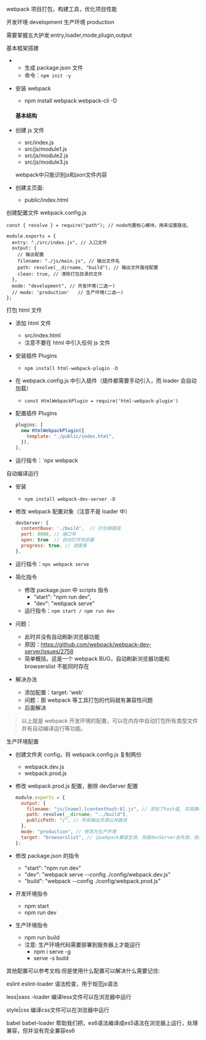 webpack 项目打包，构建工具，优化项目性能

开发环境 development    生产环境 production

需要掌握五大护发:entry,loader,mode,plugin,output

基本框架搭建

- - 生成 package.json 文件
  - 命令：`npm init -y`

- 安装 webpack

  - npm install webpack webpack-cli -D

  #### 基本结构

- 创建 js 文件

  - src/index.js
  - src/js/module1.js
  - src/js/module2.js
  - src/js/module3.js

  webpack中只能识别js和json文件内容

- 创建主页面:

  - public/index.html

创建配置文件 webpack.config.js

```
const { resolve } = require("path"); // node内置核心模块，用来设置路径。

module.exports = {
  entry: "./src/index.js", // 入口文件
  output: {
    // 输出配置
    filename: "./js/main.js", // 输出文件名
    path: resolve(__dirname, "build"), // 输出文件路径配置
    clean: true, // 清除打包目录的文件
  },
  mode: "development", // 开发环境(二选一)
  // mode: 'production'   // 生产环境(二选一)
};
```

打包 html 文件

- 添加 html 文件

  - src/index.html
  - 注意不要在 html 中引入任何 js 文件

- 安装插件 Plugins

  - `npm install html-webpack-plugin -D`

- 在 webpack.config.js 中引入插件（插件都需要手动引入，而 loader 会自动加载）

  - `const HtmlWebpackPlugin = require('html-webpack-plugin')`

- 配置插件 Plugins

  ```js
  plugins: [
    new HtmlWebpackPlugin({
      template: "./public/index.html",
    }),
  ],
  ```

- 运行指令：`npx webpack

自动编译运行

- 安装

  - `npm install webpack-dev-server -D`

- 修改 webpack 配置对象（注意不是 loader 中）

  ```js
  devServer: {
    contentBase: './build',  // 打包根路径
    port: 8080, // 端口号
    open: true  // 自动打开浏览器
    progress: true, // 进度条
  },
  ```

- 运行指令：`npx webpack serve`

- 简化指令

  - 修改 package.json 中 scripts 指令
    - "start": "npm run dev",
    - "dev": "webpack serve"
  - 运行指令：`npm start / npm run dev`

- 问题：

  - 此时并没有自动刷新浏览器功能
  - 原因：https://github.com/webpack/webpack-dev-server/issues/2758
  - 简单概括，这是一个 webpack BUG，自动刷新浏览器功能和 browserslist 不能同时存在

- 解决办法

  - 添加配置：target: 'web'
  - 问题：那 webpack 等工具打包的代码就有兼容性问题
  - 后面解决

> 以上就是 webpack 开发环境的配置，可以在内存中自动打包所有类型文件并有自动编译运行等功能。

生产环境配置

- 创建文件夹 config，将 webpack.config.js 复制两份

  - webpack.dev.js
  - webpack.prod.js

- 修改 webpack.prod.js 配置，删除 devServer 配置

  ```js
  module.exports = {
    output: {
      filename: "js/[name].[contenthash:8].js", // 添加了hash值, 实现静态资源的长期缓存
      path: resolve(__dirname, "../build"),
      publicPath: "/", // 所有输出资源公共路径
    },
    mode: "production", // 修改为生产环境
    target: "browserslist", // 让webpack兼容生效，但是devServer会失效，但是生产环境不需要devServer
  };
  ```

- 修改 package.json 的指令

  - "start": "npm run dev"
  - "dev": "webpack serve --config ./config/webpack.dev.js"
  - "build": "webpack --config ./config/webpack.prod.js"

- 开发环境指令

  - npm start
  - npm run dev

- 生产环境指令

  - npm run build
  - 注意: 生产环境代码需要部署到服务器上才能运行
    - npm i serve -g
    - serve -s build

其他配置可以参考文档:但是使用什么配置可以解决什么需要记住:

eslint eslint-loader 语法检查，用于规范js语法

less|sass -loader  编译less文件可以在浏览器中运行

style|css	  编译css文件可以在浏览器中运行

babel babel-loader 帮助我们把，es6语法编译成es5语法在浏览器上运行，处理兼容，但并没有完全兼容es6